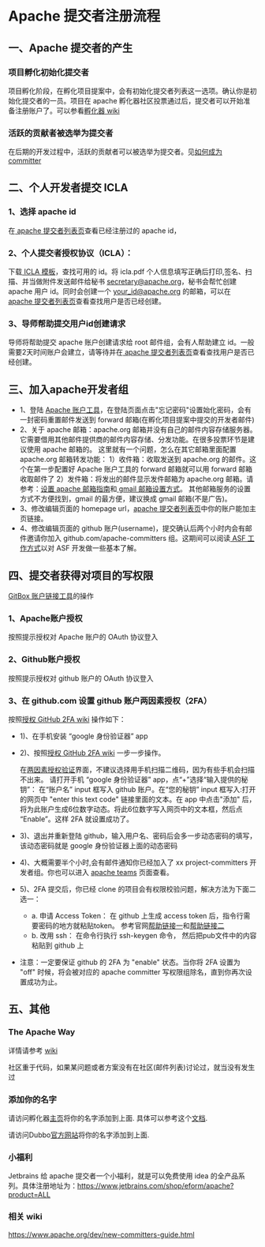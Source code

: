 # Apache 提交者注册流程

## 一、Apache 提交者的产生
### 项目孵化初始化提交者
   项目孵化阶段，在孵化项目提案中，会有初始化提交者列表这一选项。确认你是初始化提交者的一员。项目在 apache 孵化器社区投票通过后，提交者可以开始准备注册账户了。可以参看[孵化器 wiki](https://wiki.apache.org/incubator/)
### 活跃的贡献者被选举为提交者
   在后期的开发过程中，活跃的贡献者可以被选举为提交者。见[如何成为 committer](https://www.apache.org/dev/new-committers-guide.html#becoming-a-committer)

## 二、个人开发者提交 ICLA

### 1、选择 apache id
   在[ apache 提交者列表页](http://people.apache.org/committer-index.html)查看已经注册过的 apache id，
### 2、个人提交者授权协议（ICLA）：
   下载[ ICLA 模板](https://www.apache.org/licenses/icla.pdf)，查找可用的 id。将 icla.pdf 个人信息填写正确后打印,签名、扫描、并当做附件发送邮件给秘书 secretary@apache.org，秘书会帮忙创建 apache 用户 id。同时会创建一个 your_id@apache.org 的邮箱，可以在[ apache 提交者列表页](http://people.apache.org/committer-index.html)查看查找用户是否已经创建。
### 3、导师帮助提交用户id创建请求
   导师将帮助提交 apache 账户创建请求给 root 邮件组，会有人帮助建立 id。一般需要2天时间账户会建立，请等待并在[ apache 提交者列表页](http://people.apache.org/committer-index.html)查看查找用户是否已经创建。

## 三、加入apache开发者组
   * 1、登陆 [Apache 账户工具](https://id.apache.org/)，在登陆页面点击"忘记密码"设置始化密码，会有一封密码重置邮件发送到 forward 邮箱(在孵化项目提案中提交的开发者邮件)
   * 2、关于 apache 邮箱：apache.org 邮箱并没有自己的邮件内容存储服务器。它需要借用其他邮件提供商的邮件内容存储、分发功能。在很多投票环节是建议使用 apache 邮箱的。
    这里就有一个问题，怎么在其它邮箱里面配置 apache.org 邮箱转发功能：
    1）收件箱：收取发送到 apache.org 的邮件。这个在第一步配置好 Apache 账户工具的 forward 邮箱就可以用 forward 邮箱收取邮件了
    2）发件箱：将发出的邮件显示发件邮箱为 apache.org 邮箱。请参考：[设置 apache 邮箱指南](https://reference.apache.org/committer/email)和[ gmail 邮箱设置方式](http://gmailblog.blogspot.com/2009/07/send-mail-from-another-address-without.html)。 其他邮箱服务的设置方式不方便找到，gmail 的最方便，建议换成 gmail 邮箱(不是广告)。
   * 3、修改编辑页面的 homepage url，[apache 提交者列表页](http://people.apache.org/committer-index.html)中你的账户能加主页链接。
   * 4、修改编辑页面的 github 账户(username)，提交确认后两个小时内会有邮件邀请你加入 github.com/apache-committers 组。这期间可以阅读[ ASF 工作方式](http://www.apache.org/foundation/how-it-works.html#developers)以对 ASF 开发做一些基本了解。
## 四、提交者获得对项目的写权限

[GitBox 账户链接工具](https://gitbox.apache.org/setup/)的操作

### 1、Apache账户授权
   按照提示授权对 Apache 账户的 OAuth 协议登入
### 2、Github账户授权
   按照提示授权对 github 账户的 OAuth 协议登入
### 3、在 github.com 设置 github 账户两因素授权（2FA）
   按照[授权 GitHub 2FA wiki](https://help.github.com/articles/configuring-two-factor-authentication-via-a-totp-mobile-app/) 操作如下：
* 1)、在手机安装 “google 身份验证器” app
* 2)、按照[授权 GitHub 2FA wiki](https://help.github.com/articles/configuring-two-factor-authentication-via-a-totp-mobile-app/) 一步一步操作。

   在[两因素授权验证](https://github.com/settings/two_factor_authentication/verify)界面，不建议选择用手机扫描二维码，因为有些手机会扫描不出来。
   请打开手机 “google 身份验证器” app，点“+”选择“输入提供的秘钥”： 在“账户名” input 框写入 github 账户。在“您的秘钥” input 框写入:打开的网页中 "enter this text code" 链接里面的文本。在 app 中点击"添加" 后，将为此账户生成6位数字动态。将此6位数字写入网页中的文本框，然后点 “Enable”。这样 2FA 就设置成功了。

* 3)、退出并重新登陆 github，输入用户名、密码后会多一步动态密码的填写，该动态密码就是 google 身份验证器上面的动态密码

* 4)、大概需要半个小时,会有邮件通知你已经加入了 xx project-committers 开发者组。你也可以进入 [apache teams](https://github.com/orgs/apache/teams) 页面查看。

* 5)、2FA 提交后，你已经 clone 的项目会有权限校验问题，解决方法为下面二选一：
  * a. 申请 Access Token：
   在 github 上生成 access token 后，指令行需要密码的地方就粘贴token。
   参考官网[帮助链接一](https://help.github.com/articles/https-cloning-errors/#provide-access-token-if-2fa-enabled)和[帮助链接二](https://help.github.com/articles/creating-a-personal-access-token-for-the-command-line/)
  * b. 改用 ssh：
   在命令行执行 ssh-keygen 命令， 然后把pub文件中的内容粘贴到 github 上
  
* 注意：一定要保证 github 的 2FA 为 "enable" 状态。当你将 2FA 设置为 "off" 时候，将会被对应的 apache committer 写权限组除名，直到你再次设置成功为止。
  
## 五、其他

### The Apache Way
详情请参考 [wiki](http://apache.org/foundation/governance/)

社区重于代码，如果某问题或者方案没有在社区(邮件列表)讨论过，就当没有发生过

### 添加你的名字

请访问孵化器[主页](https://incubator.apache.org/projects/dubbo.html)将你的名字添加到上面. 具体可以参考这个[文档](http://dubbo.apache.org/docs/3.0/zh-cn/docs/developers/committer-guide/apache-dubbo-page_dev.html).

请访问Dubbo[官方网站](http://dubbo.apache.org/docs/3.0/zh-cn/docs/developers/developers/developers_dev.html)将你的名字添加到上面.

### 小福利

Jetbrains 给 apache 提交者一个小福利，就是可以免费使用 idea 的全产品系列。具体注册地址为：https://www.jetbrains.com/shop/eform/apache?product=ALL
   
### 相关 wiki
https://www.apache.org/dev/new-committers-guide.html
